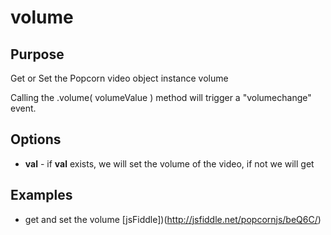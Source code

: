 # volume #

## Purpose ##

Get or Set the Popcorn video object instance volume

Calling the .volume( volumeValue ) method will trigger a "volumechange" event.

## Options ##

* **val** - if **val** exists, we will set the volume of the video, if not we will get

## Examples ##

* get and set the volume [jsFiddle])(http://jsfiddle.net/popcornjs/beQ6C/)
